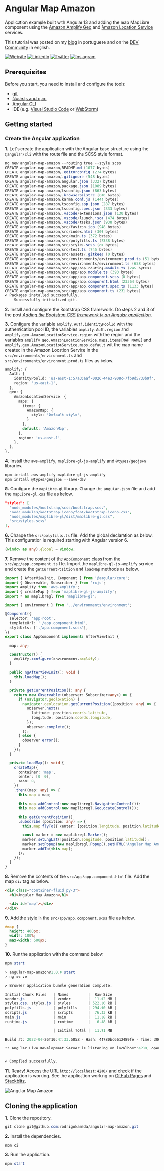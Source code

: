 # Angular Map Amazon


Application example built with [Angular](https://angular.io/) 13 and adding the map [MapLibre](https://maplibre.org/) component using the [Amazon Amplify Geo](https://docs.amplify.aws/lib/geo/getting-started/q/platform/js/) and [Amazon Location Service](https://aws.amazon.com/location/) services.

This tutorial was posted on my [blog](https://rodrigo.kamada.com.br/blog/adding-the-map-component-using-the-amazon-services-to-an-angular-application) in portuguese and on the [DEV Community]() in english.



[![Website](https://shields.braskam.com/v1/shields?name=website&format=rectangle&size=small&radius=5)](https://rodrigo.kamada.com.br)
[![LinkedIn](https://shields.braskam.com/v1/shields?name=linkedin&format=rectangle&size=small&radius=5)](https://www.linkedin.com/in/rodrigokamada)
[![Twitter](https://shields.braskam.com/v1/shields?name=twitter&format=rectangle&size=small&radius=5&socialAccount=rodrigokamada)](https://twitter.com/rodrigokamada)
[![Instagram](https://shields.braskam.com/v1/shields?name=instagram&format=rectangle&size=small&radius=5)](https://www.instagram.com/rodrigokamada/)



## Prerequisites


Before you start, you need to install and configure the tools:

* [git](https://git-scm.com/)
* [Node.js and npm](https://nodejs.org/)
* [Angular CLI](https://angular.io/cli)
* IDE (e.g. [Visual Studio Code](https://code.visualstudio.com/) or [WebStorm](https://www.jetbrains.com/webstorm/))



## Getting started


### Create the Angular application


**1.** Let's create the application with the Angular base structure using the `@angular/cli` with the route file and the SCSS style format.

```powershell
ng new angular-map-amazon --routing true --style scss
CREATE angular-map-amazon/README.md (1077 bytes)
CREATE angular-map-amazon/.editorconfig (274 bytes)
CREATE angular-map-amazon/.gitignore (548 bytes)
CREATE angular-map-amazon/angular.json (3327 bytes)
CREATE angular-map-amazon/package.json (1089 bytes)
CREATE angular-map-amazon/tsconfig.json (863 bytes)
CREATE angular-map-amazon/.browserslistrc (600 bytes)
CREATE angular-map-amazon/karma.conf.js (1443 bytes)
CREATE angular-map-amazon/tsconfig.app.json (287 bytes)
CREATE angular-map-amazon/tsconfig.spec.json (333 bytes)
CREATE angular-map-amazon/.vscode/extensions.json (130 bytes)
CREATE angular-map-amazon/.vscode/launch.json (474 bytes)
CREATE angular-map-amazon/.vscode/tasks.json (938 bytes)
CREATE angular-map-amazon/src/favicon.ico (948 bytes)
CREATE angular-map-amazon/src/index.html (309 bytes)
CREATE angular-map-amazon/src/main.ts (372 bytes)
CREATE angular-map-amazon/src/polyfills.ts (2338 bytes)
CREATE angular-map-amazon/src/styles.scss (80 bytes)
CREATE angular-map-amazon/src/test.ts (745 bytes)
CREATE angular-map-amazon/src/assets/.gitkeep (0 bytes)
CREATE angular-map-amazon/src/environments/environment.prod.ts (51 bytes)
CREATE angular-map-amazon/src/environments/environment.ts (658 bytes)
CREATE angular-map-amazon/src/app/app-routing.module.ts (245 bytes)
CREATE angular-map-amazon/src/app/app.module.ts (393 bytes)
CREATE angular-map-amazon/src/app/app.component.scss (0 bytes)
CREATE angular-map-amazon/src/app/app.component.html (23364 bytes)
CREATE angular-map-amazon/src/app/app.component.spec.ts (1133 bytes)
CREATE angular-map-amazon/src/app/app.component.ts (231 bytes)
✔ Packages installed successfully.
    Successfully initialized git.
```

**2.** Install and configure the Bootstrap CSS framework. Do steps 2 and 3 of the post *[Adding the Bootstrap CSS framework to an Angular application](https://github.com/rodrigokamada/angular-bootstrap)*.

**3.** Configure the variable `amplify.Auth.identityPoolId` with the authentication pool ID, the variables `amplify.Auth.region` and `amplify.geo.AmazonLocationService.region` with the region and the variables `amplify.geo.AmazonLocationService.maps.items[MAP_NAME]` and `amplify.geo.AmazonLocationService.maps.default` wit the map name created in the Amazon Location Service in the `src/environments/environment.ts` and `src/environments/environment.prod.ts` files as below.

```typescript
amplify: {
  Auth: {
    identityPoolId: 'us-east-1:57a33aaf-0026-44e3-908c-7fb9d5730b9f',
    region: 'us-east-1',
  },
  geo: {
    AmazonLocationService: {
      maps: {
        items: {
          AmazonMap: {
            style: 'Default style',
          }
        },
        default: 'AmazonMap',
      },
      region: 'us-east-1',
    },
  },
},
```

**4.** Install the `aws-amplify`, `maplibre-gl-js-amplify` and `@types/geojson` libraries.

```powershell
npm install aws-amplify maplibre-gl-js-amplify
npm install @types/geojson --save-dev
```

**5.** Configure the `maplibre-gl` library. Change the `angular.json` file and add the `maplibre-gl.css` file as below.

```json
"styles": [
  "node_modules/bootstrap/scss/bootstrap.scss",
  "node_modules/bootstrap-icons/font/bootstrap-icons.css",
  "node_modules/maplibre-gl/dist/maplibre-gl.css",
  "src/styles.scss"
],
```

**6.** Change the `src/polyfills.ts` file. Add the global declaration as below. This configuration is required starting with Angular version 6.

```typescript
(window as any).global = window;
```

**7.** Remove the content of the `AppComponent` class from the `src/app/app.component.ts` file. Import the `maplibre-gl-js-amplify` service and create the `getCurrentPosition` and `loadMap` methods as below.

```typescript
import { AfterViewInit, Component } from '@angular/core';
import { Observable, Subscriber } from 'rxjs';
import Amplify from 'aws-amplify';
import { createMap } from 'maplibre-gl-js-amplify';
import * as maplibregl from 'maplibre-gl';

import { environment } from '../environments/environment';

@Component({
  selector: 'app-root',
  templateUrl: './app.component.html',
  styleUrls: ['./app.component.scss'],
})
export class AppComponent implements AfterViewInit {

  map: any;

  constructor() {
    Amplify.configure(environment.amplify);
  }

  public ngAfterViewInit(): void {
    this.loadMap();
  }

  private getCurrentPosition(): any {
    return new Observable((observer: Subscriber<any>) => {
      if (navigator.geolocation) {
        navigator.geolocation.getCurrentPosition((position: any) => {
          observer.next({
            latitude: position.coords.latitude,
            longitude: position.coords.longitude,
          });
          observer.complete();
        });
      } else {
        observer.error();
      }
    });
  }

  private loadMap(): void {
    createMap({
      container: 'map',
      center: [0, 0],
      zoom: 0,
    })
    .then((map: any) => {
      this.map = map;

      this.map.addControl(new maplibregl.NavigationControl());
      this.map.addControl(new maplibregl.GeolocateControl());

      this.getCurrentPosition()
      .subscribe((position: any) => {
        this.map.flyTo({ center: [position.longitude, position.latitude], zoom: 13 });

        const marker = new maplibregl.Marker();
        marker.setLngLat([position.longitude, position.latitude]);
        marker.setPopup(new maplibregl.Popup().setHTML('Angular Map Amazon'));
        marker.addTo(this.map);
      });
    });
  }
}
```

**8.** Remove the contents of the `src/app/app.component.html` file. Add the map `div` tag as below.

```html
<div class="container-fluid py-3">
  <h1>Angular Map Amazon</h1>

  <div id="map"></div>
</div>
```

**9.** Add the style in the `src/app/app.component.scss` file as below.

```css
#map {
  height: 400px;
  width: 100%;
  max-width: 600px;
}
```

**10.** Run the application with the command below.

```powershell
npm start

> angular-map-amazon@1.0.0 start
> ng serve

✔ Browser application bundle generation complete.

Initial Chunk Files   | Names         |  Raw Size
vendor.js             | vendor        |  11.02 MB | 
styles.css, styles.js | styles        | 522.10 kB | 
polyfills.js          | polyfills     | 294.90 kB | 
scripts.js            | scripts       |  76.33 kB | 
main.js               | main          |  11.18 kB | 
runtime.js            | runtime       |   6.88 kB | 

                      | Initial Total |  11.91 MB

Build at: 2022-04-26T10:47:33.505Z - Hash: 44780bc6612489fe - Time: 30672ms

** Angular Live Development Server is listening on localhost:4200, open your browser on http://localhost:4200/ **


✔ Compiled successfully.
```

**11.** Ready! Access the URL `http://localhost:4200/` and check if the application is working. See the application working on [GitHub Pages](https://rodrigokamada.github.io/angular-map-amazon/) and [Stackblitz](https://stackblitz.com/edit/angular-map-amazon).

![Angular Map Amazon]()



## Cloning the application

**1.** Clone the repository.

```powershell
git clone git@github.com:rodrigokamada/angular-map-amazon.git
```

**2.** Install the dependencies.

```powershell
npm ci
```

**3.** Run the application.

```powershell
npm start
```

